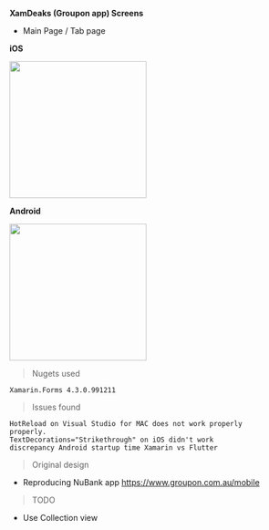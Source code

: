 **XamDeaks (Groupon app) Screens**

- Main Page / Tab page

**iOS**

<img src="https://i.imgur.com/b05bnWP.png" width="240"> 



**Android**

<img src="https://i.imgur.com/U4Ph3aj.png" width="240">



> Nugets used

    Xamarin.Forms 4.3.0.991211 
    
> Issues found

    HotReload on Visual Studio for MAC does not work properly
    properly.
    TextDecorations="Strikethrough" on iOS didn't work
    discrepancy Android startup time Xamarin vs Flutter

> Original design
- Reproducing NuBank app
 https://www.groupon.com.au/mobile



> TODO
- Use Collection view 
